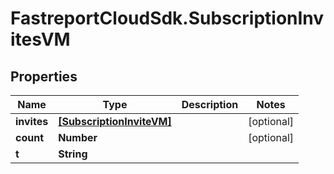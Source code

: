# FastreportCloudSdk.SubscriptionInvitesVM

## Properties

Name | Type | Description | Notes
------------ | ------------- | ------------- | -------------
**invites** | [**[SubscriptionInviteVM]**](SubscriptionInviteVM.md) |  | [optional] 
**count** | **Number** |  | [optional] 
**t** | **String** |  | 


